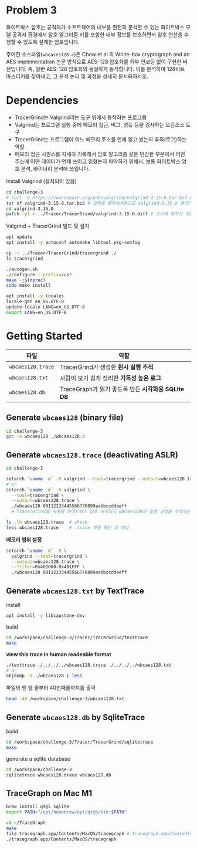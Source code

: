 # Problem 3

화이트박스 암호는 공격자가 소프트웨어의 내부를 완전히 분석할 수 있는 화이트박스 모델 공격자 환경에서 암호 알고리즘 키를 포함한 내부 정보를 보호하면서 암호 연산을 수행할 수 있도록 설계한 암호입니다.

주어진 소스파일(`wbcases128.c`)은 Chow et al.의 White-box cryptograph and an AES implementation 논문 방식으로 AES-128 암호화를 외부 인코딩 없이 구현한 버전입니다. 즉, 일반 AES-128 암호화와 동일하게 동작합니다. 이를 분석하여 128비트 마스터키를 찾아내고, 그 분석 논리 및 과정을 상세히 문서화하시오.

# Dependencies

- TracerGrind는 Valgrind라는 도구 위에서 동작하는 프로그램
- Valgrind는 프로그램 실행 중에 메모리 접근, 버그, 성능 등을 검사하는 오픈소스 도구
- TracerGrind는 프로그램이 어느 메모리 주소를 언제 읽고 썼는지 추적(로그)하는 역할
- 메모리 접근 시퀀스를 자세히 기록해서 암호 알고리즘 같은 민감한 부분에서 어떤 주소에 어떤 데이터가 언제 쓰이고 읽혔는지 파악하기 위해서. 보통 화이트박스 암호 분석, 바이너리 분석에 쓰입니다.

Install Valgrind (설치되어 있음)

```bash
cd challenge-3
# curl -O https://sourceware.org/pub/valgrind/valgrind-3.15.0.tar.bz2 # Valgrind 3.15.0 공식 소스 압축 파일을 다운
tar xf valgrind-3.15.0.tar.bz2 # 압축을 풀어서자동으로 valgrind-3.15.0 폴더가 생성
cd valgrind-3.15.0
patch -p1 < ../Tracer/TracerGrind/valgrind-3.15.0.diff # 소스에 패치가 적용
```

Valgrind + TracerGrind 빌드 및 설치

```bash
apt update
apt install -y autoconf automake libtool pkg-config

cp -r ../Tracer/TracerGrind/tracergrind ./
ls tracergrind

./autogen.sh
./configure --prefix=/usr
make -j$(nproc)
sudo make install

apt install -y locales
locale-gen en_US.UTF-8
update-locale LANG=en_US.UTF-8
export LANG=en_US.UTF-8
```

# Getting Started

| 파일                | 역할                                       |
| ----------------- | ---------------------------------------- |
| `wbcaes128.trace` | TracerGrind가 생성한 **원시 실행 추적**            |
| `wbcaes128.txt`   | 사람이 보기 쉽게 정리한 **가독성 높은 로그**              |
| `wbcaes128.db`    | TraceGraph가 읽기 좋도록 만든 **시각화용 SQLite DB** |

## Generate `wbcaes128` (binary file)

```bash
cd challenge-3
gcc -o wbcaes128 ./wbcaes128.c
```

## Generate `wbcaes128.trace` (deactivating ASLR)

```bash
cd challenge-3

setarch `uname -m` -R valgrind --tool=tracergrind --output=wbcaes128.trace ./wbcaes128 ...           # off ASLR
# or
setarch `uname -m` -R valgrind \
  --tool=tracergrind \
  --output=wbcaes128.trace \
  ./wbcaes128 00112233445566778899aabbccddeeff
  # TracerGrind를 사용해 화이트박스 암호 바이너리 wbcaes128의 실행 과정을 추적하는 명령어

ls -lh wbcaes128.trace  # check
less wbcaes128.trace    # .trace 파일 확인 및 파싱
```

**메모리 범위 설정**

```bash
setarch `uname -m` -R \
  valgrind --tool=tracergrind \
  --output=wbcaes128.trace \
  --filter=0x401000-0x401FFF \
  ./wbcaes128 00112233445566778899aabbccddeeff
```

## Generate `wbcaes128.txt` by TextTrace

install

```bash
apt install -y libcapstone-dev
```

build

```bash
cd /workspace/challenge-3/Tracer/TracerGrind/texttrace
make
```

**view this trace in human readeable format**

```bash
./texttrace ./../../../wbcaes128.trace ./../../../wbcaes128.txt
# or
objdump -d ./wbcaes128 | less
```

파일의 맨 앞 줄부터 40번째줄까지를 출력

```bash
head -40 /workspace/challenge-3/wbcaes128.txt
```

## Generate `wbcaes128.db` by SqliteTrace

build

```bash
cd /workspace/challenge-3/Tracer/TracerGrind/sqlitetrace
make
```

generate a sqlite database

```bash
cd /workspace/challenge-3
sqlitetrace wbcaes128.trace wbcaes128.db
```

## TraceGraph on Mac M1

```bash
brew install qt@5 sqlite
export PATH="/opt/homebrew/opt/qt@5/bin:$PATH"
```

```bash
cd ~/TraceGraph
make
file tracegraph.app/Contents/MacOS/tracegraph # tracegraph.app/Contents/MacOS/tracegraph: Mach-O 64-bit executable arm64
./tracegraph.app/Contents/MacOS/tracegraph
```